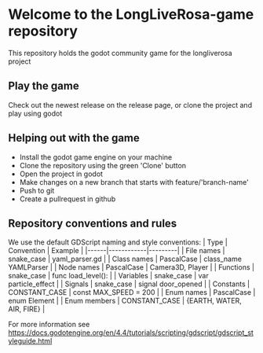 # Welcome to the LongLiveRosa-game repository

This repository holds the godot community game for the longliverosa project

## Play the game

Check out the newest release on the release page, or clone the project and play using godot

## Helping out with the game

- Install the godot game engine on your machine
- Clone the repository using the green 'Clone' button
- Open the project in godot
- Make changes on a new branch that starts with feature/'branch-name'
- Push to git
- Create a pullrequest in github


## Repository conventions and rules
We use the default GDScript naming and style conventions:
| Type | Convention | Example |
|------|------------|---------|
| File names | snake_case | yaml_parser.gd |
| Class names | PascalCase | class_name YAMLParser |
| Node names | PascalCase | Camera3D, Player |
| Functions | snake_case | func load_level(): |
| Variables | snake_case | var particle_effect |
| Signals | snake_case | signal door_opened |
| Constants | CONSTANT_CASE | const MAX_SPEED = 200 |
| Enum names | PascalCase | enum Element |
| Enum members | CONSTANT_CASE | {EARTH, WATER, AIR, FIRE} |

For more information see https://docs.godotengine.org/en/4.4/tutorials/scripting/gdscript/gdscript_styleguide.html

